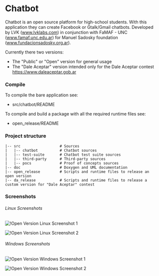 Chatbot
=======

Chatbot is an open source platform for high-school students. 
With this application they can create Facebook or Gtalk/Gmail chatbots. 
Developed by LVK (www.lvklabs.com) in conjunction with FaMAF - UNC
(www.famaf.unc.edu.ar) for Manuel Sadosky foundation 
(www.fundacionsadosky.org.ar).

Currently there two versions:
 - The "Public" or "Open" version for general usage
 - The "Dale Aceptar" version intended only for the Dale Aceptar contest https://www.daleaceptar.gob.ar

### Compile

To compile the bare application see:

 - src/chatbot/README


To compile and build a package with all the required runtime files see:

 - open_release/README
 

### Project structure

    |-- src                  # Sources
    |   |-- chatbot          # Chatbot sources
    |   |-- test-suite       # Chatbot test suite sources
    |   |-- third-party      # Third-party sources
    |   |-- pocs             # Proof of concepts sources
    |-- doc                  # Doxygen and UML documentation
    |-- open_release         # Scripts and runtime files to release an open version
    |-- da_release           # Scripts and runtime files to release a custom version for "Dale Aceptar" contest

### Screenshots
###### Linux Screenshots
![!Open Version Linux Screenshot 1](http://www.lvklabs.com/wp-content/uploads/2012/09/lvk_chatbot_screenshot_01.png)

![!Open Version Linux Screenshot 2](http://www.lvklabs.com/wp-content/uploads/2012/09/lvk_chatbot_screenshot_02.png)

###### Windows Screenshots
![!Open Version Windows Screenshot 1](http://www.lvklabs.com/wp-content/uploads/2012/09/lvk_chatbot_screenshot_03.png)

![!Open Version Windows Screenshot 2](http://www.lvklabs.com/wp-content/uploads/2012/09/lvk_chatbot_screenshot_04.png)
